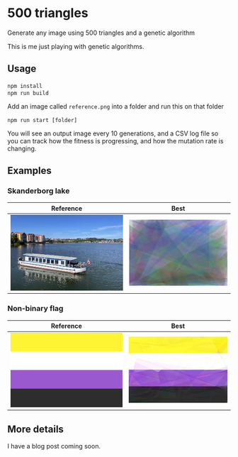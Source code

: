 # 500 triangles

Generate any image using 500 triangles and a genetic algorithm

This is me just playing with genetic algorithms.

## Usage

    npm install
    npm run build

Add an image called `reference.png` into a folder and run this on that folder

    npm run start [folder]

You will see an output image every 10 generations, and a CSV log file so you can track how the fitness is progressing, and how the mutation rate is changing.

## Examples

### Skanderborg lake

| Reference                                             | Best                                                     |
| ----------------------------------------------------- | -------------------------------------------------------- |
| ![Skanderborg reference](./skanderborg/reference.png) | ![Skanderborg best solution](./skanderborg/best_yet.png) |

### Non-binary flag

| Reference                               | Best                                       |
| --------------------------------------- | ------------------------------------------ |
| ![Enby reference](./enby/reference.png) | ![Enby best solution](./enby/best_yet.png) |

## More details

I have a blog post coming soon.
